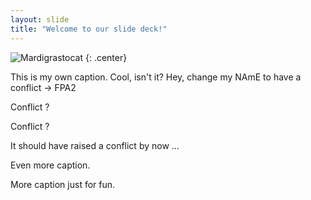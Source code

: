 ```yaml
---
layout: slide
title: "Welcome to our slide deck!"
---
```


![Mardigrastocat](https://octodex.github.com/images/Mardigrastocat.png)
{: .center}


This is my own caption. Cool, isn't it? Hey, change my NAmE to have a conflict -> FPA2


Conflict ?

Conflict ? 

It should have raised a conflict by now ...

Even more caption.

More caption just for fun.
